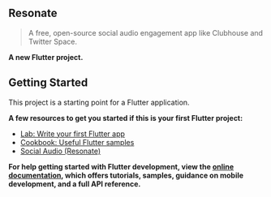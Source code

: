 ## Resonate
> A free, open-source social audio engagement app like Clubhouse and Twitter Space.

**A new Flutter project.**

## Getting Started

This project is a starting point for a Flutter application.

**A few resources to get you started if this is your first Flutter project:**

- [Lab: Write your first Flutter app](https://docs.flutter.dev/get-started/codelab)
- [Cookbook: Useful Flutter samples](https://docs.flutter.dev/cookbook)
- [Social Audio (Resonate)](https://en.wikipedia.org/wiki/Social_audio)

**For help getting started with Flutter development, view the
[online documentation](https://docs.flutter.dev/), which offers tutorials,
samples, guidance on mobile development, and a full API reference.**


